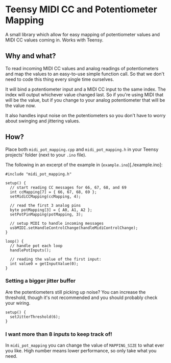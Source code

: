 # Teensy MIDI CC and Potentiometer Mapping

A small library which allow for easy mapping of potentiometer values and MIDI CC values coming in.
Works with Teensy.

## Why and what?

To read incoming MIDI CC values and analog readings of potentiometers and map the values to an 
easy-to-use simple function call. So that we don't need to code this thing every single time
ourselves.

It will bind a potentiometer input and a MIDI CC input to the same index. The index will output
whichever value changed last. So if you're using MIDI that will be the value, but if you change to
your analog potentiometer that will be the value now.

It also handles input noise on the potentiometers so you don't have to worry about swinging and
jittering values.

## How?

Place both `midi_pot_mapping.cpp` and `midi_pot_mapping.h` in your Teensy projects' folder (next to
your `.ino` file).

The following in an excerpt of the example in (`example.ino`)[./example.ino]:

```
#include "midi_pot_mapping.h"

setup() {
  // start reading CC messages for 66, 67, 68, and 69
  int ccMapping[7] = { 66, 67, 68, 69 };
  setMidiCCMapping(ccMapping, 4);
  
  // read the first 3 analog pins
  byte potMapping[3] = { A0, A1, A2 };
  setPotPinMapping(potMapping, 3);
  
  // setup MIDI to handle incoming messages
  usbMIDI.setHandleControlChange(handleMidiControlChange);
}

loop() {
  // handle pot each loop
  handlePotInputs();
  
  // reading the value of the first input:
  int value0 = getInputValue(0);
}
```

### Setting a bigger jitter buffer

Are the potentiometers still picking up noise? You can increase the threshold, though it's not
recommended and you should probably check your wiring.

```
setup() {
  setJitterThreshold(6);
}
```

### I want more than 8 inputs to keep track of!

In `midi_pot_mapping` you can change the value of `MAPPING_SIZE` to what ever you like. High number
means lower performance, so only take what you need.

